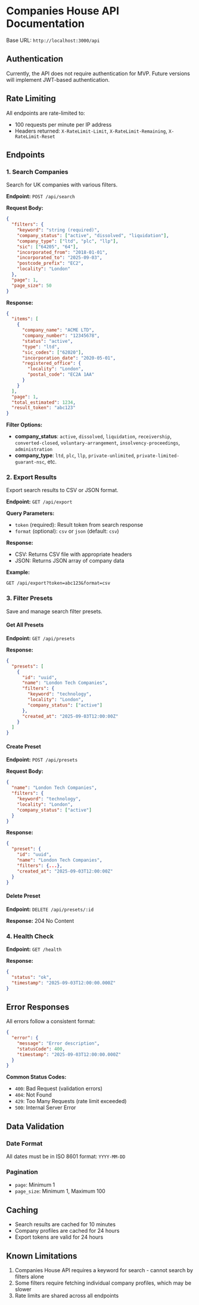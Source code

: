 # Companies House API Documentation

Base URL: `http://localhost:3000/api`

## Authentication

Currently, the API does not require authentication for MVP. Future versions will implement JWT-based authentication.

## Rate Limiting

All endpoints are rate-limited to:
- 100 requests per minute per IP address
- Headers returned: `X-RateLimit-Limit`, `X-RateLimit-Remaining`, `X-RateLimit-Reset`

## Endpoints

### 1. Search Companies

Search for UK companies with various filters.

**Endpoint:** `POST /api/search`

**Request Body:**
```json
{
  "filters": {
    "keyword": "string (required)",
    "company_status": ["active", "dissolved", "liquidation"],
    "company_type": ["ltd", "plc", "llp"],
    "sic": ["64205", "64"],
    "incorporated_from": "2018-01-01",
    "incorporated_to": "2025-09-03",
    "postcode_prefix": "EC2",
    "locality": "London"
  },
  "page": 1,
  "page_size": 50
}
```

**Response:**
```json
{
  "items": [
    {
      "company_name": "ACME LTD",
      "company_number": "12345678",
      "status": "active",
      "type": "ltd",
      "sic_codes": ["62020"],
      "incorporation_date": "2020-05-01",
      "registered_office": {
        "locality": "London",
        "postal_code": "EC2A 1AA"
      }
    }
  ],
  "page": 1,
  "total_estimated": 1234,
  "result_token": "abc123"
}
```

**Filter Options:**

- **company_status**: `active`, `dissolved`, `liquidation`, `receivership`, `converted-closed`, `voluntary-arrangement`, `insolvency-proceedings`, `administration`
- **company_type**: `ltd`, `plc`, `llp`, `private-unlimited`, `private-limited-guarant-nsc`, etc.

### 2. Export Results

Export search results to CSV or JSON format.

**Endpoint:** `GET /api/export`

**Query Parameters:**
- `token` (required): Result token from search response
- `format` (optional): `csv` or `json` (default: `csv`)

**Response:**
- CSV: Returns CSV file with appropriate headers
- JSON: Returns JSON array of company data

**Example:**
```
GET /api/export?token=abc123&format=csv
```

### 3. Filter Presets

Save and manage search filter presets.

#### Get All Presets

**Endpoint:** `GET /api/presets`

**Response:**
```json
{
  "presets": [
    {
      "id": "uuid",
      "name": "London Tech Companies",
      "filters": {
        "keyword": "technology",
        "locality": "London",
        "company_status": ["active"]
      },
      "created_at": "2025-09-03T12:00:00Z"
    }
  ]
}
```

#### Create Preset

**Endpoint:** `POST /api/presets`

**Request Body:**
```json
{
  "name": "London Tech Companies",
  "filters": {
    "keyword": "technology",
    "locality": "London",
    "company_status": ["active"]
  }
}
```

**Response:**
```json
{
  "preset": {
    "id": "uuid",
    "name": "London Tech Companies",
    "filters": {...},
    "created_at": "2025-09-03T12:00:00Z"
  }
}
```

#### Delete Preset

**Endpoint:** `DELETE /api/presets/:id`

**Response:** 204 No Content

### 4. Health Check

**Endpoint:** `GET /health`

**Response:**
```json
{
  "status": "ok",
  "timestamp": "2025-09-03T12:00:00.000Z"
}
```

## Error Responses

All errors follow a consistent format:

```json
{
  "error": {
    "message": "Error description",
    "statusCode": 400,
    "timestamp": "2025-09-03T12:00:00.000Z"
  }
}
```

**Common Status Codes:**
- `400`: Bad Request (validation errors)
- `404`: Not Found
- `429`: Too Many Requests (rate limit exceeded)
- `500`: Internal Server Error

## Data Validation

### Date Format
All dates must be in ISO 8601 format: `YYYY-MM-DD`

### Pagination
- `page`: Minimum 1
- `page_size`: Minimum 1, Maximum 100

## Caching

- Search results are cached for 10 minutes
- Company profiles are cached for 24 hours
- Export tokens are valid for 24 hours

## Known Limitations

1. Companies House API requires a keyword for search - cannot search by filters alone
2. Some filters require fetching individual company profiles, which may be slower
3. Rate limits are shared across all endpoints